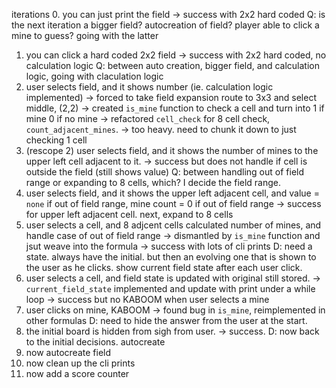 


iterations
0. you can just print the field -> success with 2x2 hard coded
Q: is the next iteration a bigger field? autocreation of field? player able to click a mine to guess? going with the latter
1. you can click a hard coded 2x2 field -> success with 2x2 hard coded, no calculation logic
Q: between auto creation, bigger field, and calculation logic, going with claculation logic
2. user selects field, and it shows number (ie. calculation logic implemented) -> forced to take field expansion route to 3x3 and select middle, (2,2) -> created `is_mine` function to check a cell and turn into 1 if mine 0 if no mine -> refactored `cell_check` for 8 cell check, `count_adjacent_mines`. -> too heavy. need to chunk it down to just checking 1 cell
3. (rescope 2) user selects field, and it shows the number of mines to the upper left cell adjacent to it. -> success but does not handle if cell is outside the field (still shows value)
Q: between handling out of field range or expanding to 8 cells, which? I decide the field range.
4. user selects field, and it shows the upper left adjacent cell, and value = `none` if out of field range, mine count = 0 if out of field range -> success for upper left adjacent cell. next, expand to 8 cells
5. user selects a cell, and 8 adjcent cells calculated number of mines, and handle case of out of field range -> dismantled by `is_mine` function and jsut weave into the formula -> success with lots of cli prints
D: need a state. always have the initial. but then an evolving one that is shown to the user as he clicks. show current field state after each user click. 
6. user selects a cell, and field state is updated with original still stored. -> `current_field_state` implemented and update with print under a while loop -> success but no KABOOM when user selects a mine
7. user clicks on mine, KABOOM -> found bug in `is_mine`, reimplemented in other formulas
D: need to hide the answer from the user at the start.
8. the initial board is hidden from sigh from user. -> success. 
D: now back to the initial decisions. autocreate
9. now autocreate field
10. now clean up the cli prints 
11. now add a score counter


